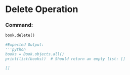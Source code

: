 # Delete Operation

### Command:
```python
book.delete()
 
#Expected Output:
'''python
books = Book.objects.all()
print(list(books))  # Should return an empty list: []

[]